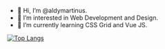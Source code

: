 - 👋 Hi, I’m @aldymartinus.
- 👀 I’m interested in Web Development and Design.
- 🌱 I’m currently learning CSS Grid and Vue JS.

[![Top Langs](https://github-readme-stats.vercel.app/api/top-langs/?username=aldymartinus)](https://github.com/aldymartinus/github-readme-stats)


<!---
aldymartinus/aldymartinus is a ✨ special ✨ repository because its `README.md` (this file) appears on your GitHub profile.
You can click the Preview link to take a look at your changes.
--->
